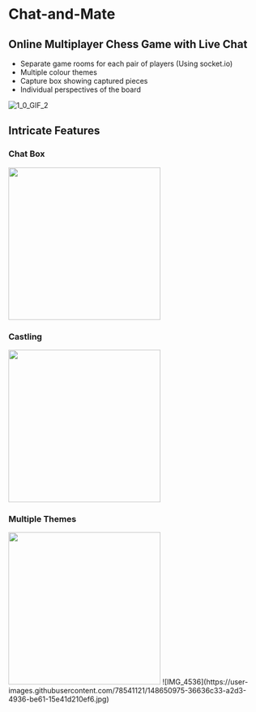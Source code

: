 # Chat-and-Mate
## Online Multiplayer Chess Game with Live Chat
* Separate game rooms for each pair of players (Using socket.io)
* Multiple colour themes
* Capture box showing captured pieces
* Individual  perspectives of the board

![1_0_GIF_2](https://user-images.githubusercontent.com/78541121/148607290-ceea3ccf-7fac-42c5-bd6e-0835d73f8322.GIF)
<!-- ![IMG_4535](https://user-images.githubusercontent.com/78541121/148611171-cded0d60-55ec-4f89-a34e-6ee8903c3628.jpg)
![IMG_4536](https://user-images.githubusercontent.com/78541121/148611048-20352341-18bd-4dda-bcfb-c32ab2f03507.jpg) -->

## Intricate Features
### Chat Box

<!-- <div style="width:100%;display:flex;justify-content:space-between;">
  <img src="https://user-images.githubusercontent.com/78541121/148651057-10a3d94a-a893-4d1a-9bdc-88c6e641227c.GIF" height="300" />
  <img src="https://user-images.githubusercontent.com/78541121/148650896-8d37471d-d49b-4942-9f43-b3875efb6594.GIF" height="300" />
</div> -->

<img src="https://user-images.githubusercontent.com/78541121/148651057-10a3d94a-a893-4d1a-9bdc-88c6e641227c.GIF" height="300" />

### Castling

<!-- ![castle](https://user-images.githubusercontent.com/78541121/148650896-8d37471d-d49b-4942-9f43-b3875efb6594.GIF) -->
<img src="https://user-images.githubusercontent.com/78541121/148650896-8d37471d-d49b-4942-9f43-b3875efb6594.GIF" height="300" />

### Multiple Themes

<img src="https://user-images.githubusercontent.com/78541121/148650975-36636c33-a2d3-4936-be61-15e41d210ef6.jpg" height="300" />
![IMG_4536](https://user-images.githubusercontent.com/78541121/148650975-36636c33-a2d3-4936-be61-15e41d210ef6.jpg)
